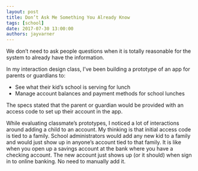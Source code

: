 ```yaml
---
layout: post
title: Don’t Ask Me Something You Already Know
tags: [school]
date: 2017-07-30 13:00:00
authors: jayvarner
---
```

We don’t need to ask people questions when it is totally reasonable for the system to already have the information.

In my interaction design class, I’ve been building a prototype of an app for parents or guardians to:

- See what their kid’s school is serving for lunch
- Manage account balances and payment methods for school lunches

The specs stated that the parent or guardian would be provided with an access code to set up their account in the app.

While evaluating classmate’s prototypes, I noticed a lot of interactions around adding a child to an account. My thinking is that initial access code is tied to a family. School administrators would add any new kid to a family and would just show up in anyone’s account tied to that family. It is like when you open up a savings account at the bank where you have a checking account. The new account just shows up (or it should) when sign in to online banking. No need to manually add it.